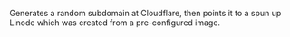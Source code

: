 Generates a random subdomain at Cloudflare, then points it to a spun up Linode which was created from a pre-configured image.
